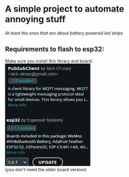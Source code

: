 # A simple project to automate annoying stuff
###### At least the ones that are about battery powered led strips
## Requirements to flash to esp32:
Make sure you install this library and board:                                                                                                                                        
<img src="https://raw.githubusercontent.com/PR1NT3R/esp32-based-led-lights/refs/heads/main/docs/libraries%20and%20boards.png" height="" width="" alt="libraries and boards"></img>                                                                                 
(you don't need the older board version)
